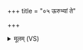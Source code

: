 +++
title = "०५ ऊरुभ्यां ते"

+++
<details><summary>मूलम् (VS)</summary>

ऊ॒रुभ्यां॑ ते अष्ठी॒वद्भ्यां॒ पार्ष्णि॑भ्यां॒ प्रप॑दाभ्याम्। यक्ष्मं॑ भस॒द्यं श्रोणि॑भ्यां॒ भास॑दं॒ भंस॑सो॒ वि वृ॑हामि ते ॥
</details>